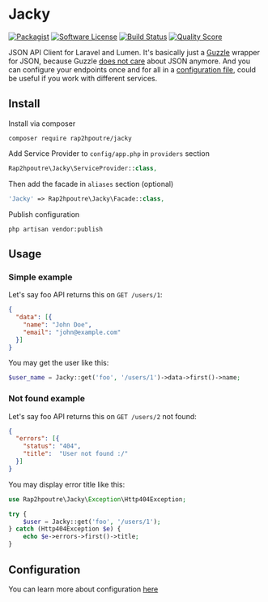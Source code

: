# Jacky

[![Packagist](https://img.shields.io/packagist/v/rap2hpoutre/jacky.svg)]()
[![Software License](https://img.shields.io/badge/license-MIT-brightgreen.svg?style=flat-square)](LICENSE)
[![Build Status](https://img.shields.io/scrutinizer/build/g/rap2hpoutre/jacky.svg?style=flat-square)](https://travis-ci.org/rap2hpoutre/jacky)
[![Quality Score](https://img.shields.io/scrutinizer/g/rap2hpoutre/jacky.svg?style=flat-square)](https://scrutinizer-ci.com/g/jacky/nestor)


JSON API Client for Laravel and Lumen. It's basically just a [Guzzle](https://github.com/guzzle/guzzle) wrapper for JSON, because Guzzle [does not care](http://stackoverflow.com/questions/30530172/guzzle-6-no-more-json-method-for-responses) about JSON anymore. And you can configure your endpoints once and for all in a [configuration file](https://github.com/rap2hpoutre/jacky/blob/master/src/config.php), could be useful if you work with different services.
## Install

Install via composer
```
composer require rap2hpoutre/jacky
```
Add Service Provider to `config/app.php` in `providers` section
```php
Rap2hpoutre\Jacky\ServiceProvider::class,
```

Then add the facade in `aliases` section (optional) 
```php
'Jacky' => Rap2hpoutre\Jacky\Facade::class,
```

Publish configuration
```
php artisan vendor:publish
```

## Usage

### Simple example
Let's say foo API returns this on `GET /users/1`: 
```json
{
  "data": [{
    "name": "John Doe",
    "email": "john@example.com"
  }]
}
```

You may get the user like this:
```php
$user_name = Jacky::get('foo', '/users/1')->data->first()->name;
```

### Not found example
Let's say foo API returns this on `GET /users/2` not found: 
```json
{
  "errors": [{
    "status": "404",
    "title":  "User not found :/"
  }]
}
```

You may display error title like this:
```php
use Rap2hpoutre\Jacky\Exception\Http404Exception;

try {
    $user = Jacky::get('foo', '/users/1');
} catch (Http404Exception $e) {
    echo $e->errors->first()->title;
}

```

## Configuration
You can learn more about configuration [here](https://github.com/rap2hpoutre/jacky/blob/master/src/config.php)

